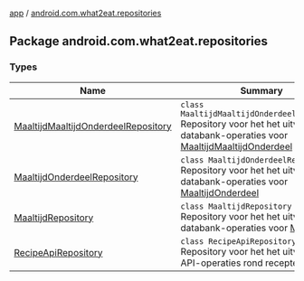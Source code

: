[app](../index.md) / [android.com.what2eat.repositories](./index.md)

## Package android.com.what2eat.repositories

### Types

| Name | Summary |
|---|---|
| [MaaltijdMaaltijdOnderdeelRepository](-maaltijd-maaltijd-onderdeel-repository/index.md) | `class MaaltijdMaaltijdOnderdeelRepository`<br>Repository voor het het uitvoeren van databank-operaties voor [MaaltijdMaaltijdOnderdeel](../android.com.what2eat.model/-maaltijd-maaltijd-onderdeel/index.md) |
| [MaaltijdOnderdeelRepository](-maaltijd-onderdeel-repository/index.md) | `class MaaltijdOnderdeelRepository`<br>Repository voor het het uitvoeren van databank-operaties voor [MaaltijdOnderdeel](../android.com.what2eat.model/-maaltijd-onderdeel/index.md) |
| [MaaltijdRepository](-maaltijd-repository/index.md) | `class MaaltijdRepository`<br>Repository voor het het uitvoeren van databank-operaties voor [Maaltijd](../android.com.what2eat.model/-maaltijd/index.md) |
| [RecipeApiRepository](-recipe-api-repository/index.md) | `class RecipeApiRepository`<br>Repository voor het het uitvoeren van API-operaties rond recepten |
